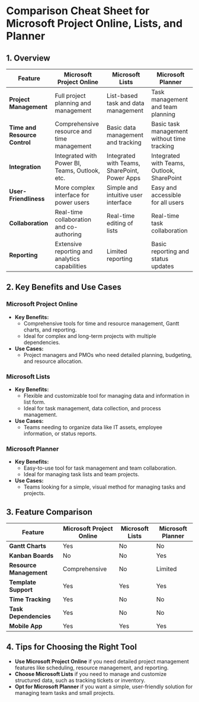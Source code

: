 # Comparison Cheat Sheet for Microsoft Project Online, Lists, and Planner



## 1. Overview

| Feature                         | Microsoft Project Online                         | Microsoft Lists                              | Microsoft Planner                              |
|---------------------------------|-------------------------------------------------|----------------------------------------------|------------------------------------------------|
| **Project Management**          | Full project planning and management             | List-based task and data management          | Task management and team planning              |
| **Time and Resource Control**   | Comprehensive resource and time management       | Basic data management and tracking           | Basic task management without time tracking    |
| **Integration**                 | Integrated with Power BI, Teams, Outlook, etc.   | Integrated with Teams, SharePoint, Power Apps | Integrated with Teams, Outlook, SharePoint     |
| **User-Friendliness**           | More complex interface for power users           | Simple and intuitive user interface          | Easy and accessible for all users              |
| **Collaboration**               | Real-time collaboration and co-authoring         | Real-time editing of lists                   | Real-time task collaboration                   |
| **Reporting**                   | Extensive reporting and analytics capabilities   | Limited reporting                            | Basic reporting and status updates             |

## 2. Key Benefits and Use Cases

### Microsoft Project Online
- **Key Benefits:**
  - Comprehensive tools for time and resource management, Gantt charts, and reporting.
  - Ideal for complex and long-term projects with multiple dependencies.
- **Use Cases:**
  - Project managers and PMOs who need detailed planning, budgeting, and resource allocation.

### Microsoft Lists
- **Key Benefits:**
  - Flexible and customizable tool for managing data and information in list form.
  - Ideal for task management, data collection, and process management.
- **Use Cases:**
  - Teams needing to organize data like IT assets, employee information, or status reports.

### Microsoft Planner
- **Key Benefits:**
  - Easy-to-use tool for task management and team collaboration.
  - Ideal for managing task lists and team projects.
- **Use Cases:**
  - Teams looking for a simple, visual method for managing tasks and projects.

## 3. Feature Comparison

| Feature                        | Microsoft Project Online | Microsoft Lists       | Microsoft Planner     |
|--------------------------------|--------------------------|-----------------------|------------------------|
| **Gantt Charts**               | Yes                      | No                    | No                     |
| **Kanban Boards**              | No                       | No                    | Yes                    |
| **Resource Management**        | Comprehensive            | No                    | Limited                |
| **Template Support**           | Yes                      | Yes                   | Yes                    |
| **Time Tracking**              | Yes                      | No                    | No                     |
| **Task Dependencies**          | Yes                      | No                    | No                     |
| **Mobile App**                 | Yes                      | Yes                   | Yes                    |

## 4. Tips for Choosing the Right Tool

- **Use Microsoft Project Online** if you need detailed project management features like scheduling, resource management, and reporting.
- **Choose Microsoft Lists** if you need to manage and customize structured data, such as tracking tickets or inventory.
- **Opt for Microsoft Planner** if you want a simple, user-friendly solution for managing team tasks and small projects.
